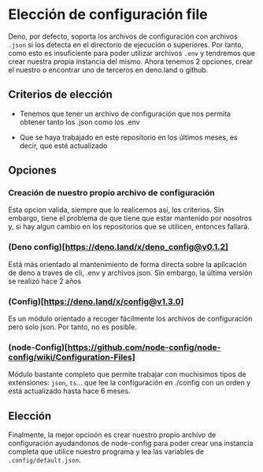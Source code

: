 # Elección de configuración file

Deno, por defecto, soporta los archivos de configuración con archivos `.json` si los detecta en el directorio de ejecución o superiores. Por tanto, como esto es insuficiente para poder utilizar archivos `.env` y tendremos que crear nuestra propia instancia del mismo. Ahora tenemos 2 opciones, crear el nuestro o encontrar uno de terceros en deno.land o github.

## Criterios de elección

- Tenemos que tener un archivo de configuración que nos permita obtener tanto los .json como los .env

- Que se haya trabajado en este repositorio en los últimos meses, es decir, que esté actualizado

## Opciones

### Creación de nuestro propio archivo de configuración

Esta opcion valida, siempre que lo realicemos así, los criterios. Sin embargo, tiene el problema de que tiene que estar mantenido por nosotros y, si hay algun cambio en los repositorios que se utilicen, entonces fallará.

### (Deno config)[https://deno.land/x/deno_config@v0.1.2]

Está más orientado al mantenimiento de forma directa sobre la aplicación de deno a traves de cli, .env y archivos json. Sin embargo, la última versión se realizó hace 2 años

### (Config)[https://deno.land/x/config@v1.3.0]

Es un módulo orientado a recoger fácilmente los archivos de configuración pero solo json. Por tanto, no es posible.

### (node-Config)[https://github.com/node-config/node-config/wiki/Configuration-Files]

Módulo bastante completo que permite trabajar con muchisimos tipos de extensiones: `json`, `ts`... que lee la configuración en ./config con un orden y está actualizado hasta hace 6 meses. 

## Elección

Finalmente, la mejor opcioón es crear nuestro propio archivo de configuración ayudandonos de node-config para poder crear una instancia completa que utilice nuestro programa y lea las variables de `.config/default.json`.

